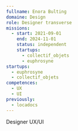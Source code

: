 ```yaml
---
fullname: Enora Bulting
domaine: Design
role: Designer transverse
missions:
  - start: 2021-09-01
    end: 2024-11-01
    status: independent
    startups:
      - collectif_objets
      - euphrosyne
startups:
  - euphrosyne
  - collectif_objets
competences:
  - UX
  - UI
previously:
  - locadocs
---
```

Designer UX/UI